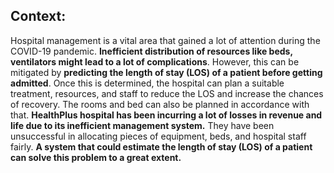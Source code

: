 ## **Context:**
Hospital management is a vital area that gained a lot of attention during the COVID-19 pandemic. **Inefficient distribution of resources like beds, ventilators might lead to a lot of complications**. However, this can be mitigated by **predicting the length of stay (LOS) of a patient before getting admitted**. Once this is determined, the hospital can plan a suitable treatment, resources, and staff to reduce the LOS and increase the chances of recovery. The rooms and bed can also be planned in accordance with that.
**HealthPlus hospital has been incurring a lot of losses in revenue and life due to its inefficient management system.** They have been unsuccessful in allocating pieces of equipment, beds, and hospital staff fairly. **A system that could estimate the length of stay (LOS) of a patient can solve this problem to a great extent.**
